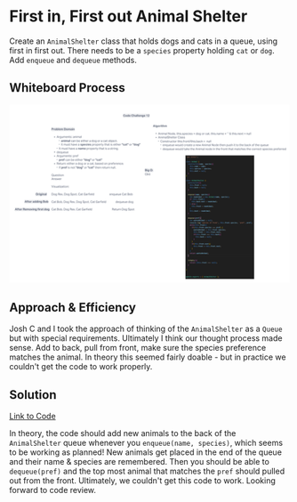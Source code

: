 # First in, First out Animal Shelter

Create an `AnimalShelter` class that holds dogs and cats in a queue, using first in first out. There needs to be a `species` property holding `cat` or `dog`. Add `enqueue` and `dequeue` methods.

## Whiteboard Process

![Whiteboard12](./whiteboard12.png)

## Approach & Efficiency
<!-- What approach did you take? Why? What is the Big O space/time for this approach? -->

Josh C and I took the approach of thinking of the `AnimalShelter` as a `Queue` but with special requirements. Ultimately I think our thought process made sense. Add to back, pull from front, make sure the species preference matches the animal. In theory this seemed fairly doable - but in practice we couldn't get the code to work properly.

## Solution
<!-- Show how to run your code, and examples of it in action -->

[Link to Code](./index.js)

In theory, the code should add new animals to the back of the `AnimalShelter` queue whenever you `enqueue(name, species)`, which seems to be working as planned! New animals get placed in the end of the queue and their name & species are remembered. Then you should be able to `dequeue(pref)` and the top most animal that matches the `pref` should pulled out from the front. Ultimately, we couldn't get this code to work. Looking forward to code review.
